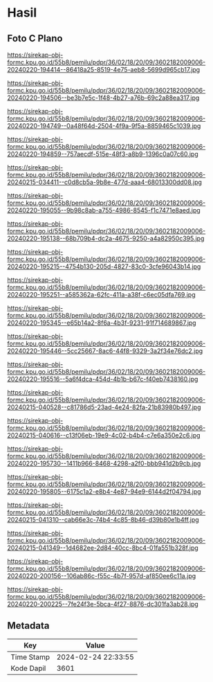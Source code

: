# Hasil

## Foto C Plano

https://sirekap-obj-formc.kpu.go.id/55b8/pemilu/pdpr/36/02/18/20/09/3602182009006-20240220-194414--86418a25-8519-4e75-aeb8-5699d965cb17.jpg

https://sirekap-obj-formc.kpu.go.id/55b8/pemilu/pdpr/36/02/18/20/09/3602182009006-20240220-194506--be3b7e5c-1f48-4b27-a76b-69c2a88ea317.jpg

https://sirekap-obj-formc.kpu.go.id/55b8/pemilu/pdpr/36/02/18/20/09/3602182009006-20240220-194749--0a48f64d-2504-4f9a-9f5a-8859465c1039.jpg

https://sirekap-obj-formc.kpu.go.id/55b8/pemilu/pdpr/36/02/18/20/09/3602182009006-20240220-194859--757aecdf-515e-48f3-a8b9-1396c0a07c60.jpg

https://sirekap-obj-formc.kpu.go.id/55b8/pemilu/pdpr/36/02/18/20/09/3602182009006-20240215-034411--c0d8cb5a-9b8e-477d-aaa4-68013300dd08.jpg

https://sirekap-obj-formc.kpu.go.id/55b8/pemilu/pdpr/36/02/18/20/09/3602182009006-20240220-195055--9b98c8ab-a755-4986-8545-f1c7471e8aed.jpg

https://sirekap-obj-formc.kpu.go.id/55b8/pemilu/pdpr/36/02/18/20/09/3602182009006-20240220-195138--68b709b4-dc2a-4675-9250-a4a82950c395.jpg

https://sirekap-obj-formc.kpu.go.id/55b8/pemilu/pdpr/36/02/18/20/09/3602182009006-20240220-195215--4754b130-205d-4827-83c0-3cfe96043b14.jpg

https://sirekap-obj-formc.kpu.go.id/55b8/pemilu/pdpr/36/02/18/20/09/3602182009006-20240220-195251--a585362a-62fc-411a-a38f-c6ec05dfa769.jpg

https://sirekap-obj-formc.kpu.go.id/55b8/pemilu/pdpr/36/02/18/20/09/3602182009006-20240220-195345--e65b14a2-8f6a-4b3f-9231-91f714689867.jpg

https://sirekap-obj-formc.kpu.go.id/55b8/pemilu/pdpr/36/02/18/20/09/3602182009006-20240220-195446--5cc25667-8ac6-44f8-9329-3a2f34e76dc2.jpg

https://sirekap-obj-formc.kpu.go.id/55b8/pemilu/pdpr/36/02/18/20/09/3602182009006-20240220-195516--5a6f4dca-454d-4b1b-b67c-f40eb7438160.jpg

https://sirekap-obj-formc.kpu.go.id/55b8/pemilu/pdpr/36/02/18/20/09/3602182009006-20240215-040528--c81786d5-23ad-4e24-82fa-21b83980b497.jpg

https://sirekap-obj-formc.kpu.go.id/55b8/pemilu/pdpr/36/02/18/20/09/3602182009006-20240215-040616--c13f06eb-19e9-4c02-b4b4-c7e6a350e2c6.jpg

https://sirekap-obj-formc.kpu.go.id/55b8/pemilu/pdpr/36/02/18/20/09/3602182009006-20240220-195730--1411b966-8468-4298-a2f0-bbb941d2b9cb.jpg

https://sirekap-obj-formc.kpu.go.id/55b8/pemilu/pdpr/36/02/18/20/09/3602182009006-20240220-195805--6175c1a2-e8b4-4e87-94e9-6144d2f04794.jpg

https://sirekap-obj-formc.kpu.go.id/55b8/pemilu/pdpr/36/02/18/20/09/3602182009006-20240215-041310--cab66e3c-74b4-4c85-8b46-d39b80e1b4ff.jpg

https://sirekap-obj-formc.kpu.go.id/55b8/pemilu/pdpr/36/02/18/20/09/3602182009006-20240215-041349--1d4682ee-2d84-40cc-8bc4-01fa551b328f.jpg

https://sirekap-obj-formc.kpu.go.id/55b8/pemilu/pdpr/36/02/18/20/09/3602182009006-20240220-200156--106ab86c-f55c-4b7f-957d-af850ee6c11a.jpg

https://sirekap-obj-formc.kpu.go.id/55b8/pemilu/pdpr/36/02/18/20/09/3602182009006-20240220-200225--7fe24f3e-5bca-4f27-8876-dc301fa3ab28.jpg


## Metadata

| Key        | Value               |
| ---------- | ------------------- |
| Time Stamp | 2024-02-24 22:33:55 |
| Kode Dapil | 3601                |



